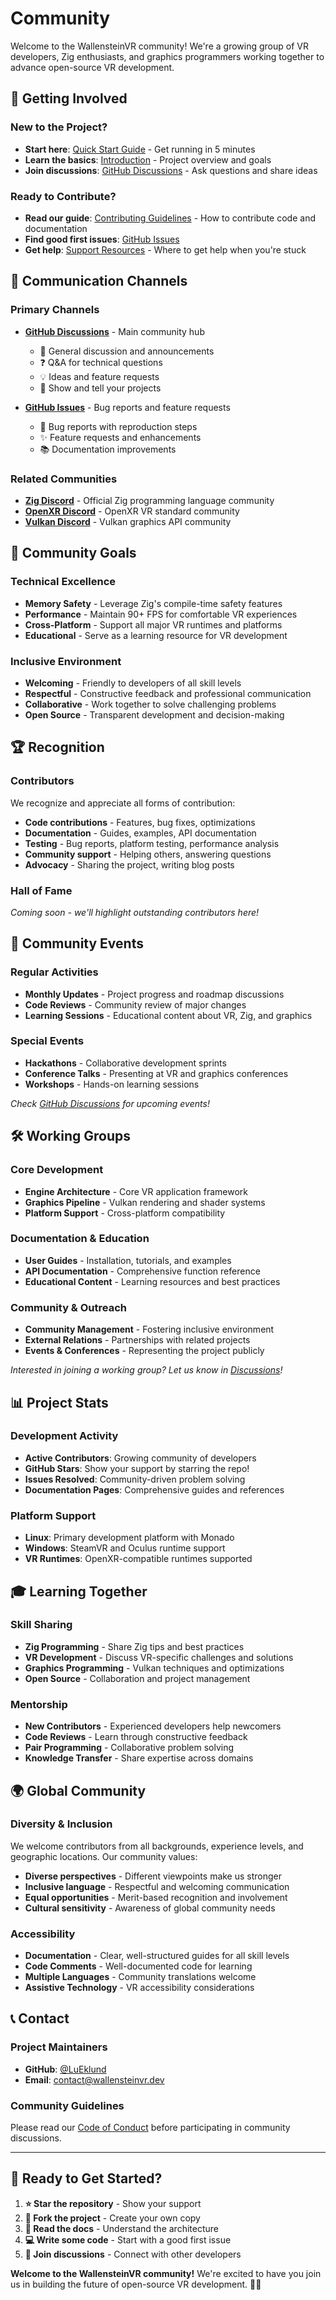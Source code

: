 # Community

Welcome to the WallensteinVR community! We're a growing group of VR developers, Zig enthusiasts, and graphics programmers working together to advance open-source VR development.

## 🌟 Getting Involved

### New to the Project?
- **Start here**: [Quick Start Guide](../quick-start.md) - Get running in 5 minutes
- **Learn the basics**: [Introduction](../introduction.md) - Project overview and goals
- **Join discussions**: [GitHub Discussions](https://github.com/LuEklund/WallensteinVR/discussions) - Ask questions and share ideas

### Ready to Contribute?
- **Read our guide**: [Contributing Guidelines](contributing.md) - How to contribute code and documentation
- **Find good first issues**: [GitHub Issues](https://github.com/LuEklund/WallensteinVR/issues?q=is%3Aissue+is%3Aopen+label%3A%22good+first+issue%22)
- **Get help**: [Support Resources](support.md) - Where to get help when you're stuck

## 💬 Communication Channels

### Primary Channels
- **[GitHub Discussions](https://github.com/LuEklund/WallensteinVR/discussions)** - Main community hub
  - 💬 General discussion and announcements
  - ❓ Q&A for technical questions
  - 💡 Ideas and feature requests
  - 🎉 Show and tell your projects

- **[GitHub Issues](https://github.com/LuEklund/WallensteinVR/issues)** - Bug reports and feature requests
  - 🐛 Bug reports with reproduction steps
  - ✨ Feature requests and enhancements
  - 📚 Documentation improvements

### Related Communities
- **[Zig Discord](https://discord.gg/zig)** - Official Zig programming language community
- **[OpenXR Discord](https://discord.gg/openxr)** - OpenXR VR standard community
- **[Vulkan Discord](https://discord.gg/vulkan)** - Vulkan graphics API community

## 🎯 Community Goals

### Technical Excellence
- **Memory Safety** - Leverage Zig's compile-time safety features
- **Performance** - Maintain 90+ FPS for comfortable VR experiences
- **Cross-Platform** - Support all major VR runtimes and platforms
- **Educational** - Serve as a learning resource for VR development

### Inclusive Environment
- **Welcoming** - Friendly to developers of all skill levels
- **Respectful** - Constructive feedback and professional communication
- **Collaborative** - Work together to solve challenging problems
- **Open Source** - Transparent development and decision-making

## 🏆 Recognition

### Contributors
We recognize and appreciate all forms of contribution:
- **Code contributions** - Features, bug fixes, optimizations
- **Documentation** - Guides, examples, API documentation
- **Testing** - Bug reports, platform testing, performance analysis
- **Community support** - Helping others, answering questions
- **Advocacy** - Sharing the project, writing blog posts

### Hall of Fame
*Coming soon - we'll highlight outstanding contributors here!*

## 📅 Community Events

### Regular Activities
- **Monthly Updates** - Project progress and roadmap discussions
- **Code Reviews** - Community review of major changes
- **Learning Sessions** - Educational content about VR, Zig, and graphics

### Special Events
- **Hackathons** - Collaborative development sprints
- **Conference Talks** - Presenting at VR and graphics conferences
- **Workshops** - Hands-on learning sessions

*Check [GitHub Discussions](https://github.com/LuEklund/WallensteinVR/discussions) for upcoming events!*

## 🛠️ Working Groups

### Core Development
- **Engine Architecture** - Core VR application framework
- **Graphics Pipeline** - Vulkan rendering and shader systems
- **Platform Support** - Cross-platform compatibility

### Documentation & Education
- **User Guides** - Installation, tutorials, and examples
- **API Documentation** - Comprehensive function reference
- **Educational Content** - Learning resources and best practices

### Community & Outreach
- **Community Management** - Fostering inclusive environment
- **External Relations** - Partnerships with related projects
- **Events & Conferences** - Representing the project publicly

*Interested in joining a working group? Let us know in [Discussions](https://github.com/LuEklund/WallensteinVR/discussions)!*

## 📊 Project Stats

### Development Activity
- **Active Contributors**: Growing community of developers
- **GitHub Stars**: Show your support by starring the repo!
- **Issues Resolved**: Community-driven problem solving
- **Documentation Pages**: Comprehensive guides and references

### Platform Support
- **Linux**: Primary development platform with Monado
- **Windows**: SteamVR and Oculus runtime support
- **VR Runtimes**: OpenXR-compatible runtimes supported

## 🎓 Learning Together

### Skill Sharing
- **Zig Programming** - Share Zig tips and best practices
- **VR Development** - Discuss VR-specific challenges and solutions
- **Graphics Programming** - Vulkan techniques and optimizations
- **Open Source** - Collaboration and project management

### Mentorship
- **New Contributors** - Experienced developers help newcomers
- **Code Reviews** - Learn through constructive feedback
- **Pair Programming** - Collaborative problem solving
- **Knowledge Transfer** - Share expertise across domains

## 🌍 Global Community

### Diversity & Inclusion
We welcome contributors from all backgrounds, experience levels, and geographic locations. Our community values:
- **Diverse perspectives** - Different viewpoints make us stronger
- **Inclusive language** - Respectful and welcoming communication
- **Equal opportunities** - Merit-based recognition and involvement
- **Cultural sensitivity** - Awareness of global community needs

### Accessibility
- **Documentation** - Clear, well-structured guides for all skill levels
- **Code Comments** - Well-documented code for learning
- **Multiple Languages** - Community translations welcome
- **Assistive Technology** - VR accessibility considerations

## 📞 Contact

### Project Maintainers
- **GitHub**: [@LuEklund](https://github.com/LuEklund)
- **Email**: [contact@wallensteinvr.dev](mailto:contact@wallensteinvr.dev)

### Community Guidelines
Please read our [Code of Conduct](https://github.com/LuEklund/WallensteinVR/blob/master/CODE_OF_CONDUCT.md) before participating in community discussions.

---

## 🚀 Ready to Get Started?

1. **⭐ Star the repository** - Show your support
2. **🍴 Fork the project** - Create your own copy
3. **📖 Read the docs** - Understand the architecture
4. **💻 Write some code** - Start with a good first issue
5. **🤝 Join discussions** - Connect with other developers

**Welcome to the WallensteinVR community!** We're excited to have you join us in building the future of open-source VR development. 🥽✨